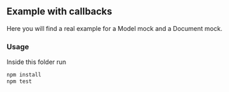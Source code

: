 ## Example with callbacks

Here you will find a real example for a Model mock and a Document mock.

### Usage

Inside this folder run

```js
npm install
npm test
```

